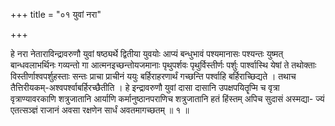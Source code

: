 +++
title = "०१ युवां नरा"

+++

हे नरा नेताराविन्द्रावरुणौ युवां षष्ठ्यर्थे द्वितीया युवयोः आप्यं बन्धुभावं पश्यमानासः पश्यन्तः युष्मत् बान्धवलाभर्थिनः गव्यन्तो गा आत्मनइच्छन्तोयजमानाः पृथुपर्शवः पृथुर्विस्तीर्णः पर्शुः पार्श्वास्थि येषां ते तथोक्ताः विस्तीर्णाश्वपर्शुहस्ताः सन्तः प्राचा प्राचीनं ययुः बर्हिराहरणार्थं गच्छन्ति पर्श्वाहि बर्हिराच्छिद्यते । तथाच तैत्तिरीयकम्-अश्वपर्श्वाबर्हिरच्छैतीति । हे इन्द्रावरुणौ युवां दासा दासानि उपक्षपयितॄप्मि च वृत्रा वृत्राण्यावरकाणि शत्रुजातानि आर्याणि कर्मानुष्ठानपराणिच शत्रुजातानि हतं हिंस्तम् अपिच सुदासं अस्मद्या- ज्यं एतत्सञ्ज्ञं राजानं अवसा रक्षणेन सार्धं अवतमागच्छतम् ॥ १ ॥